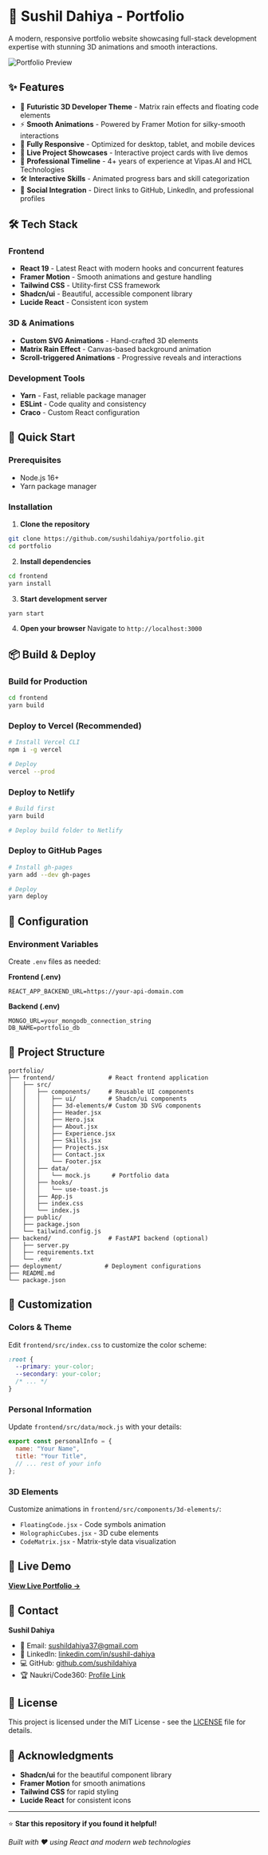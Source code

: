 # 🚀 Sushil Dahiya - Portfolio

A modern, responsive portfolio website showcasing full-stack development expertise with stunning 3D animations and smooth interactions.

![Portfolio Preview](https://via.placeholder.com/800x400/0f0f23/00d9ff?text=Sushil+Dahiya+Portfolio)

## ✨ Features

- 🎨 **Futuristic 3D Developer Theme** - Matrix rain effects and floating code elements
- ⚡ **Smooth Animations** - Powered by Framer Motion for silky-smooth interactions  
- 📱 **Fully Responsive** - Optimized for desktop, tablet, and mobile devices
- 🚀 **Live Project Showcases** - Interactive project cards with live demos
- 💼 **Professional Timeline** - 4+ years of experience at Vipas.AI and HCL Technologies
- 🛠️ **Interactive Skills** - Animated progress bars and skill categorization
- 🔗 **Social Integration** - Direct links to GitHub, LinkedIn, and professional profiles

## 🛠️ Tech Stack

### Frontend
- **React 19** - Latest React with modern hooks and concurrent features
- **Framer Motion** - Smooth animations and gesture handling
- **Tailwind CSS** - Utility-first CSS framework
- **Shadcn/ui** - Beautiful, accessible component library
- **Lucide React** - Consistent icon system

### 3D & Animations
- **Custom SVG Animations** - Hand-crafted 3D elements
- **Matrix Rain Effect** - Canvas-based background animation
- **Scroll-triggered Animations** - Progressive reveals and interactions

### Development Tools
- **Yarn** - Fast, reliable package manager
- **ESLint** - Code quality and consistency
- **Craco** - Custom React configuration

## 🚀 Quick Start

### Prerequisites
- Node.js 16+ 
- Yarn package manager

### Installation

1. **Clone the repository**
```bash
git clone https://github.com/sushildahiya/portfolio.git
cd portfolio
```

2. **Install dependencies**
```bash
cd frontend
yarn install
```

3. **Start development server**
```bash
yarn start
```

4. **Open your browser**
Navigate to `http://localhost:3000`

## 📦 Build & Deploy

### Build for Production
```bash
cd frontend
yarn build
```

### Deploy to Vercel (Recommended)
```bash
# Install Vercel CLI
npm i -g vercel

# Deploy
vercel --prod
```

### Deploy to Netlify
```bash
# Build first
yarn build

# Deploy build folder to Netlify
```

### Deploy to GitHub Pages
```bash
# Install gh-pages
yarn add --dev gh-pages

# Deploy
yarn deploy
```

## 🔧 Configuration

### Environment Variables
Create `.env` files as needed:

**Frontend (.env)**
```
REACT_APP_BACKEND_URL=https://your-api-domain.com
```

**Backend (.env)**
```
MONGO_URL=your_mongodb_connection_string
DB_NAME=portfolio_db
```

## 📁 Project Structure

```
portfolio/
├── frontend/               # React frontend application
│   ├── src/
│   │   ├── components/     # Reusable UI components
│   │   │   ├── ui/         # Shadcn/ui components
│   │   │   ├── 3d-elements/# Custom 3D SVG components
│   │   │   ├── Header.jsx
│   │   │   ├── Hero.jsx
│   │   │   ├── About.jsx
│   │   │   ├── Experience.jsx
│   │   │   ├── Skills.jsx
│   │   │   ├── Projects.jsx
│   │   │   ├── Contact.jsx
│   │   │   └── Footer.jsx
│   │   ├── data/
│   │   │   └── mock.js      # Portfolio data
│   │   ├── hooks/
│   │   │   └── use-toast.js
│   │   ├── App.js
│   │   ├── index.css
│   │   └── index.js
│   ├── public/
│   ├── package.json
│   └── tailwind.config.js
├── backend/                # FastAPI backend (optional)
│   ├── server.py
│   ├── requirements.txt
│   └── .env
├── deployment/            # Deployment configurations
├── README.md
└── package.json
```

## 🎨 Customization

### Colors & Theme
Edit `frontend/src/index.css` to customize the color scheme:
```css
:root {
  --primary: your-color;
  --secondary: your-color;
  /* ... */
}
```

### Personal Information
Update `frontend/src/data/mock.js` with your details:
```javascript
export const personalInfo = {
  name: "Your Name",
  title: "Your Title",
  // ... rest of your info
};
```

### 3D Elements
Customize animations in `frontend/src/components/3d-elements/`:
- `FloatingCode.jsx` - Code symbols animation
- `HolographicCubes.jsx` - 3D cube elements  
- `CodeMatrix.jsx` - Matrix-style data visualization

## 🔗 Live Demo

**[View Live Portfolio →](https://your-portfolio-url.vercel.app)**

## 📧 Contact

**Sushil Dahiya**
- 📧 Email: sushildahiya37@gmail.com
- 🔗 LinkedIn: [linkedin.com/in/sushil-dahiya](https://linkedin.com/in/sushil-dahiya)
- 💻 GitHub: [github.com/sushildahiya](https://github.com/sushildahiya)
- 🏆 Naukri/Code360: [Profile Link](https://www.naukri.com/code360/profile/Sushil_Dahiya)

## 📄 License

This project is licensed under the MIT License - see the [LICENSE](LICENSE) file for details.

## 🙏 Acknowledgments

- **Shadcn/ui** for the beautiful component library
- **Framer Motion** for smooth animations
- **Tailwind CSS** for rapid styling
- **Lucide React** for consistent icons

---

⭐ **Star this repository if you found it helpful!**

*Built with ❤️ using React and modern web technologies*